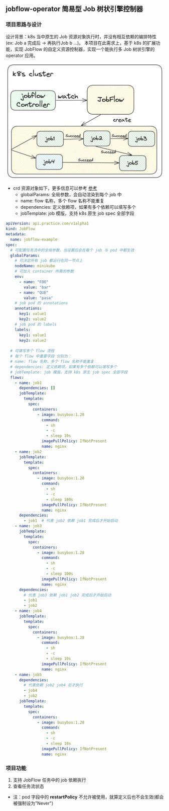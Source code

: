 ## jobflow-operator 简易型 Job 树状引擎控制器

### 项目思路与设计
设计背景：k8s 当中原生的 Job 资源对象执行时，并没有相互依赖的编排特性(ex: Job a 完成后 -> 再执行Job b ...)。
本项目在此需求上，基于 k8s 的扩展功能，实现 JobFlow 的自定义资源控制器，实现一个能执行多 Job 树状引擎的 operator 应用。

![](./image/%E6%97%A0%E6%A0%87%E9%A2%98-2023-08-10-2343.png?raw=true)

- crd 资源对象如下，更多信息可以参考 [参考](./yaml/example.yaml)
    - globalParams: 全局参数，会自动渲染到每个 job 中
    - name: flow 名称，多个 flow 名称不能重复
    - dependencies: 定义依赖项，如果有多个依赖可以填写多个
    - jobTemplate: job 模版，支持 k8s 原生 job spec 全部字段
```yaml
apiVersion: api.practice.com/v1alpha1
kind: JobFlow
metadata:
  name: jobflow-example
spec:
  # 可配置任务流中的全局参数，当设置后会在每个 job 与 pod 中都生效
  globalParams:
    # 可决定所有 job 都运行在同一节点上
    nodeName: minikube
    # 可加入 container 所需的参数
    env:
      - name: "FOO"
        value: "bar"
      - name: "QUE"
        value: "pasa"
    # job pod 的 annotations    
    annotations:
      key1: value1
      key2: value2
    # job pod 的 labels  
    labels:
      key1: value1
      key2: value2
      
  # 可填写多个 flow 流程
  # 每个 flow 中重要字段 分别为：
  # name: flow 名称，多个 flow 名称不能重复
  # dependencies: 定义依赖项，如果有多个依赖可以填写多个
  # jobTemplate: job 模版，支持 k8s 原生 job spec 全部字段
  flows:
    - name: job1
      dependencies: []
      jobTemplate:
        template:
          spec:
            containers:
              - image: busybox:1.28
                command:
                  - sh
                  - -c
                  - sleep 10s
                imagePullPolicy: IfNotPresent
                name: nginx
    - name: job2
      jobTemplate:
        template:
          spec:
            containers:
              - image: busybox:1.28
                command:
                  - sh
                  - -c
                  - sleep 100s
                imagePullPolicy: IfNotPresent
                name: nginx
      dependencies:
        - job1  # 代表 job2 依赖 job1 完成后才开始启动
    - name: job3
      jobTemplate:
        template:
          spec:
            containers:
              - image: busybox:1.28
                command:
                  - sh
                  - -c
                  - sleep 100s
                imagePullPolicy: IfNotPresent
                name: nginx
      dependencies:
        # 代表 job3 依赖 job1 job2 完成后才开始启动
        - job1
        - job2
    - name: job4
      jobTemplate:
        template:
          spec:
            containers:
              - image: busybox:1.28
                command:
                  - sh
                  - -c
                  - sleep 10s
                imagePullPolicy: IfNotPresent
                name: nginx
    - name: job5
      dependencies:
        # 代表依赖 job2 job4 后才执行
        - job4
        - job2
      jobTemplate:
        template:
          spec:
            containers:
              - image: busybox:1.28
                command:
                  - sh
                  - -c
                  - sleep 10s
                imagePullPolicy: IfNotPresent
                name: nginx
```

### 项目功能
1. 支持 JobFlow 任务中的 job 依赖执行
2. 查看任务流状态
- 注：pod 字段中的 **restartPolicy**  不允许被使用，就算定义后也不会生效(都会被强制设为"Never")